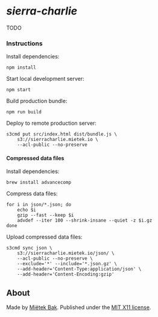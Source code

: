_sierra-charlie_
================

TODO


### Instructions

Install dependencies:

```
npm install
```

Start local development server:

```
npm start
```

Build production bundle:

```
npm run build
```

Deploy to remote production server:

```
s3cmd put src/index.html dist/bundle.js \
    s3://sierracharlie.mietek.io \
    --acl-public --no-preserve
```


#### Compressed data files

Install dependencies:

```
brew install advancecomp
```

Compress data files:

```
for i in json/*.json; do
    echo $i
    gzip --fast --keep $i
    advdef --iter 100 --shrink-insane --quiet -z $i.gz
done
```

Upload compressed data files:

```
s3cmd sync json \
    s3://sierracharlie.mietek.io/json/ \
    --acl-public --no-preserve \
    --exclude='*' --include='*.json.gz' \
    --add-header='Content-Type:application/json' \
    --add-header='Content-Encoding:gzip'
```


About
-----

Made by [Miëtek Bak](https://mietek.io).  Published under the [MIT X11 license](LICENSE.md).
